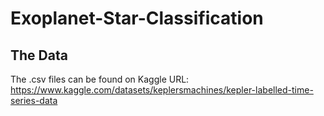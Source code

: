 # Exoplanet-Star-Classification

## The Data
The .csv files can be found on Kaggle
URL: https://www.kaggle.com/datasets/keplersmachines/kepler-labelled-time-series-data
